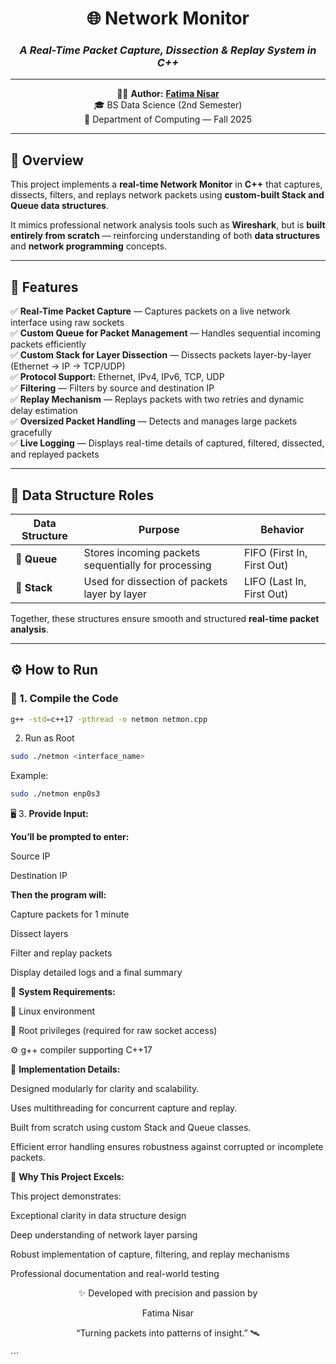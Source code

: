<div align="center">

# 🌐 Network Monitor  
### _A Real-Time Packet Capture, Dissection & Replay System in C++_  

---

🧑‍💻 **Author:** [**Fatima Nisar**](#)  
🎓 BS Data Science (2nd Semester)  
🏫 Department of Computing — Fall 2025  

</div>

---

## 📘 Overview

This project implements a **real-time Network Monitor** in **C++** that captures, dissects, filters, and replays network packets using **custom-built Stack and Queue data structures**.  

It mimics professional network analysis tools such as **Wireshark**, but is **built entirely from scratch** — reinforcing understanding of both **data structures** and **network programming** concepts.

---

## 🧩 Features

✅ **Real-Time Packet Capture** — Captures packets on a live network interface using raw sockets  
✅ **Custom Queue for Packet Management** — Handles sequential incoming packets efficiently  
✅ **Custom Stack for Layer Dissection** — Dissects packets layer-by-layer (Ethernet → IP → TCP/UDP)  
✅ **Protocol Support:** Ethernet, IPv4, IPv6, TCP, UDP  
✅ **Filtering** — Filters by source and destination IP  
✅ **Replay Mechanism** — Replays packets with two retries and dynamic delay estimation  
✅ **Oversized Packet Handling** — Detects and manages large packets gracefully  
✅ **Live Logging** — Displays real-time details of captured, filtered, dissected, and replayed packets  

---

## 🧠 Data Structure Roles

| Data Structure | Purpose | Behavior |
|----------------|----------|-----------|
| 🧺 **Queue** | Stores incoming packets sequentially for processing | FIFO (First In, First Out) |
| 🧱 **Stack** | Used for dissection of packets layer by layer | LIFO (Last In, First Out) |

Together, these structures ensure smooth and structured **real-time packet analysis**.

---

## ⚙️ How to Run

### 🧩 1. Compile the Code
```bash
g++ -std=c++17 -pthread -o netmon netmon.cpp
```

2. Run as Root
```bash
sudo ./netmon <interface_name>
```

Example:
```bash
sudo ./netmon enp0s3
```
🖥️ 3. **Provide Input:**

**You’ll be prompted to enter:**

Source IP

Destination IP

**Then the program will:**

Capture packets for 1 minute

Dissect layers

Filter and replay packets

Display detailed logs and a final summary

🧰 **System Requirements:**

🐧 Linux environment

🔑 Root privileges (required for raw socket access)

⚙️ g++ compiler supporting C++17

🧮 **Implementation Details:**

Designed modularly for clarity and scalability.

Uses multithreading for concurrent capture and replay.

Built from scratch using custom Stack and Queue classes.

Efficient error handling ensures robustness against corrupted or incomplete packets.

🌟 **Why This Project Excels:**

This project demonstrates:

Exceptional clarity in data structure design

Deep understanding of network layer parsing

Robust implementation of capture, filtering, and replay mechanisms

Professional documentation and real-world testing


<div align="center">

✨ Developed with precision and passion by

Fatima Nisar

“Turning packets into patterns of insight.” 🛰️

</div> ```
